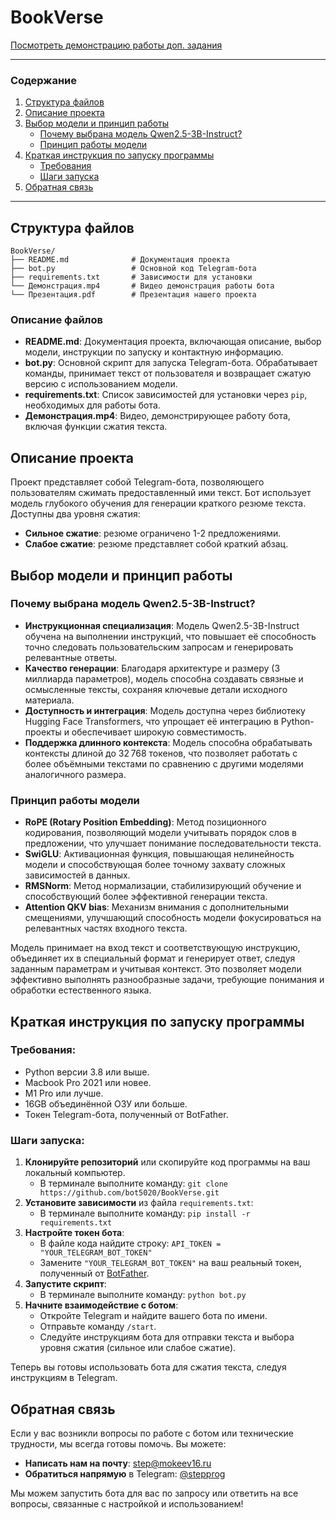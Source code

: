 # BookVerse

[Посмотреть демонстрацию работы доп. задания](https://disk.yandex.ru/d/RwFJBBFvafxUYw)

---

### Содержание
1. [Структура файлов](#структура-файлов)
2. [Описание проекта](#описание-проекта)
3. [Выбор модели и принцип работы](#выбор-модели-и-принцип-работы)
   - [Почему выбрана модель Qwen2.5-3B-Instruct?](#почему-выбрана-модель-qwen25-3b-instruct)
   - [Принцип работы модели](#принцип-работы-модели)
4. [Краткая инструкция по запуску программы](#краткая-инструкция-по-запуску-программы)
   - [Требования](#требования)
   - [Шаги запуска](#шаги-запуска)
5. [Обратная связь](#обратная-связь)

---

## Структура файлов
```plaintext
BookVerse/
├── README.md              # Документация проекта
├── bot.py                 # Основной код Telegram-бота
├── requirements.txt       # Зависимости для установки
└── Демонстрация.mp4       # Видео демонстрация работы бота
└── Презентация.pdf        # Презентация нашего проекта
```

### Описание файлов

- **README.md**: Документация проекта, включающая описание, выбор модели, инструкции по запуску и контактную информацию.
- **bot.py**: Основной скрипт для запуска Telegram-бота. Обрабатывает команды, принимает текст от пользователя и возвращает сжатую версию с использованием модели.
- **requirements.txt**: Список зависимостей для установки через `pip`, необходимых для работы бота.
- **Демонстрация.mp4**: Видео, демонстрирующее работу бота, включая функции сжатия текста.


## Описание проекта
Проект представляет собой Telegram-бота, позволяющего пользователям сжимать предоставленный ими текст. Бот использует модель глубокого обучения для генерации краткого резюме текста. Доступны два уровня сжатия:

- **Сильное сжатие**: резюме ограничено 1-2 предложениями.
- **Слабое сжатие**: резюме представляет собой краткий абзац.

## Выбор модели и принцип работы

### Почему выбрана модель Qwen2.5-3B-Instruct?
- **Инструкционная специализация**: Модель Qwen2.5-3B-Instruct обучена на выполнении инструкций, что повышает её способность точно следовать пользовательским запросам и генерировать релевантные ответы.
- **Качество генерации**: Благодаря архитектуре и размеру (3 миллиарда параметров), модель способна создавать связные и осмысленные тексты, сохраняя ключевые детали исходного материала.
- **Доступность и интеграция**: Модель доступна через библиотеку Hugging Face Transformers, что упрощает её интеграцию в Python-проекты и обеспечивает широкую совместимость.
- **Поддержка длинного контекста**: Модель способна обрабатывать контексты длиной до 32 768 токенов, что позволяет работать с более объёмными текстами по сравнению с другими моделями аналогичного размера.

### Принцип работы модели
- **RoPE (Rotary Position Embedding)**: Метод позиционного кодирования, позволяющий модели учитывать порядок слов в предложении, что улучшает понимание последовательности текста.
- **SwiGLU**: Активационная функция, повышающая нелинейность модели и способствующая более точному захвату сложных зависимостей в данных.
- **RMSNorm**: Метод нормализации, стабилизирующий обучение и способствующий более эффективной генерации текста.
- **Attention QKV bias**: Механизм внимания с дополнительными смещениями, улучшающий способность модели фокусироваться на релевантных частях входного текста.

Модель принимает на вход текст и соответствующую инструкцию, объединяет их в специальный формат и генерирует ответ, следуя заданным параметрам и учитывая контекст. Это позволяет модели эффективно выполнять разнообразные задачи, требующие понимания и обработки естественного языка.

## Краткая инструкция по запуску программы

### Требования:
- Python версии 3.8 или выше.
- Macbook Pro 2021 или новее.
- M1 Pro или лучше.
- 16GB объединённой ОЗУ или больше.
- Токен Telegram-бота, полученный от BotFather.

### Шаги запуска:

1. **Клонируйте репозиторий** или скопируйте код программы на ваш локальный компьютер.
   - В терминале выполните команду: `git clone https://github.com/bot5020/BookVerse.git`
3. **Установите зависимости** из файла `requirements.txt`:
   - В терминале выполните команду: `pip install -r requirements.txt`
4. **Настройте токен бота**:
   - В файле кода найдите строку: `API_TOKEN = "YOUR_TELEGRAM_BOT_TOKEN"`
   - Замените `"YOUR_TELEGRAM_BOT_TOKEN"` на ваш реальный токен, полученный от [BotFather](https://t.me/BotFather).
5. **Запустите скрипт**:
   - В терминале выполните команду: `python bot.py`
6. **Начните взаимодействие с ботом**:
   - Откройте Telegram и найдите вашего бота по имени.
   - Отправьте команду `/start`.
   - Следуйте инструкциям бота для отправки текста и выбора уровня сжатия (сильное или слабое сжатие).

Теперь вы готовы использовать бота для сжатия текста, следуя инструкциям в Telegram.


## Обратная связь
Если у вас возникли вопросы по работе с ботом или технические трудности, мы всегда готовы помочь. Вы можете:

- **Написать нам на почту**: step@mokeev16.ru
- **Обратиться напрямую** в Telegram: [@stepprog](https://t.me/stepprog)
  
Мы можем запустить бота для вас по запросу или ответить на все вопросы, связанные с настройкой и использованием!
